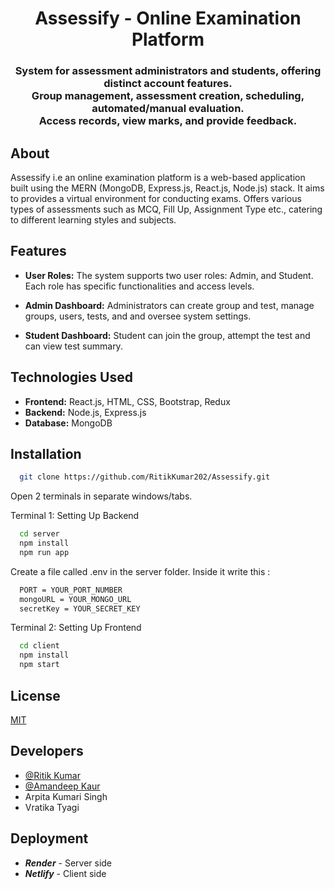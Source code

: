 <h1 align="center">Assessify - Online Examination Platform</h1>
<h3 align="center">
  <span>System for assessment administrators and students, offering distinct account features.</span> <br>
  <span> Group management, assessment creation, scheduling, automated/manual evaluation.</span> <br>
  <span>Access records, view marks, and provide feedback.</span>
</h3>



## About
Assessify i.e an online examination platform is a web-based application built using the MERN (MongoDB, Express.js, React.js, Node.js) stack. It aims to provides a virtual environment for conducting exams. Offers various types of assessments such as MCQ, Fill Up, Assignment Type etc., catering to different learning styles and subjects.
## Features

- **User Roles:** The system supports two user roles: Admin, and Student. Each role has specific functionalities and access levels.

- **Admin Dashboard:** Administrators can create group and test, manage groups, users, tests, and and oversee system settings.

- **Student Dashboard:** Student can join the group, attempt the test and can view test summary.


## Technologies Used

- **Frontend:** React.js, HTML, CSS, Bootstrap, Redux
- **Backend:** Node.js, Express.js
- **Database:** MongoDB


## Installation

```bash
  git clone https://github.com/RitikKumar202/Assessify.git
```
Open 2 terminals in separate windows/tabs.

Terminal 1: Setting Up Backend
```bash
  cd server
  npm install
  npm run app
```
Create a file called .env in the server folder. Inside it write this :
```bash
  PORT = YOUR_PORT_NUMBER
  mongoURL = YOUR_MONGO_URL
  secretKey = YOUR_SECRET_KEY
```
Terminal 2: Setting Up Frontend
```bash
  cd client
  npm install
  npm start
```

    
## License

[MIT](https://choosealicense.com/licenses/mit/)


## Developers

- [@Ritik Kumar](https://www.linkedin.com/in/ritikkumar202/)
- [@Amandeep Kaur](https://www.linkedin.com/in/amandeep-kaur-a89a17212/)
- Arpita Kumari Singh
- Vratika Tyagi

## Deployment
- ***Render*** - Server side
- ***Netlify*** - Client side
